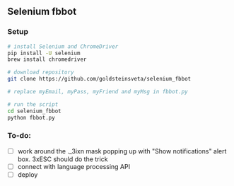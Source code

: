 ## Selenium fbbot

### Setup

```sh
# install Selenium and ChromeDriver
pip install -U selenium
brew install chromedriver

# download repository
git clone https://github.com/goldsteinsveta/selenium_fbbot

# replace myEmail, myPass, myFriend and myMsg in fbbot.py

# run the script
cd selenium_fbbot
python fbbot.py
```

### To-do: 
- [ ] work around the ._3ixn mask popping up with "Show notifications" alert box. 3xESC should do the trick
- [ ] connect with language processing API
- [ ] deploy